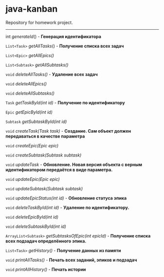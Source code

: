 # java-kanban
Repository for homework project.

---
int _generateId_()    - **Генерация идентификатора**

`List<Task>` _getAllTasks_()    - **Получение списка всех задач**

`List<Epic>` _getAllEpics()_ 

`List<Subtask>` _getAllSubtasks()_

`void` _deleteAllTasks()_ - **Удаление всех задач**

`void` _deleteAllEpics()_

`void` _deleteAllSubtasks()_

`Task` _getTaskById(int id)_ - **Получение по идентификатору**

`Epic` _getEpicById(int id)_

`Subtask` _getSubtaskById(int id)_

`void` _createTask(Task task)_ - **Создание. Сам объект должен передаваться в качестве параметра**

`void` _createEpic(Epic epic)_

`void` _createSubtask(Subtask subtask)_ 

`void` _updateTask_ - **Обновление. Новая версия объекта с верным идентификатором передаётся в виде параметра.**

`void` _updateEpic(Epic epic)_

`void` _updateSubtask(Subtask subtask)_

`void` _updateEpicStatus(int id)_ - **Обновление статуса эпика**

`void` _deleteTaskById(int id)_ - **Удаление по идентификатору.**

`void` _deleteEpicById(int id)_

`void` _deleteSubtaskById(int id)_

`ArrayList<Subtask>` _getSubtasksOfEpic(int epicId)_ - **Получение списка всех подзадач определённого эпика.**

`List<Task>` _getHistory()_ - **Получение данных из памяти**

`void` _printAllTasks()_ - **Печать всех заданий, эпиков и подзадач**

`void` _printAllHistory()_ - **Печать истории**